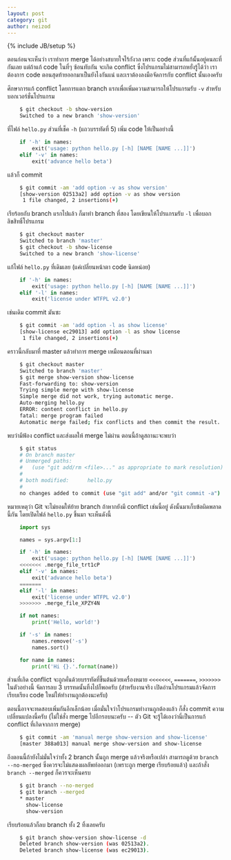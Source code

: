 ```yaml
---
layout: post
category: git
author: neizod
---
```

{% include JB/setup %}

ตอนก่อนจะเห็นว่า เราทำการ merge ได้อย่างสบายใจไร้กังวล เพราะ code ส่วนที่แก้นั้นอยู่คนละที่กันเลย แต่ถ้าแก้ code ในที่ๆ ซ้อนทับกัน จะเกิด conflict ซึ่งโปรแกรมไม่สามารถหยั่งรู้ได้ว่า เราต้องการ code ตอนสุดท้ายออกมาเป็นยังไงกันแน่ และเราต้องลงมือจัดการกับ conflict นั้นเองครับ

ศึกษาการแก้ conflict โดยการแตก branch แรกเพื่อเพิ่มความสามารถให้โปรแกรมรับ `-v` สำหรับบอกเวอร์ชั่นโปรแกรม

```sh
    $ git checkout -b show-version
    Switched to a new branch 'show-version'
```

ที่ไฟล์ `hello.py` ส่วนที่เช็ค `-h` (แถวบรรทัดที่ 5) เพิ่ม code ให้เป็นอย่างนี้

```python
    if '-h' in names:
        exit('usage: python hello.py [-h] [NAME [NAME ...]]')
    elif '-v' in names:
        exit('advance hello beta')
```

แล้วก็ commit

```sh
    $ git commit -am 'add option -v as show version'
    [show-version 02513a2] add option -v as show version
     1 file changed, 2 insertions(+)
```

เรียร้อยกับ branch แรกไปแล้ว ก็มาทำ branch ที่สอง โดยเขียนให้โปรแกรมรับ `-l` เพื่อบอกลิขสิทธิ์โปรแกรม

```sh
    $ git checkout master
    Switched to branch 'master'
    $ git checkout -b show-license
    Switched to a new branch 'show-license'
```

แก้ไฟล์ `hello.py` ที่เดิมเลย (แค่เปลี่ยนหน้าตา code นิดหน่อย)

```python
    if '-h' in names:
        exit('usage: python hello.py [-h] [NAME [NAME ...]]')
    elif '-l' in names:
        exit('license under WTFPL v2.0')
```

เช่นเดิม commit มันซะ

```sh
    $ git commit -am 'add option -l as show license'
    [show-license ec29013] add option -l as show license
     1 file changed, 2 insertions(+)
```

คราวนี้กลับมาที่ master แล้วทำการ merge เหมือนตอนที่ผ่านมา

```sh
    $ git checkout master
    Switched to branch 'master'
    $ git merge show-version show-license
    Fast-forwarding to: show-version
    Trying simple merge with show-license
    Simple merge did not work, trying automatic merge.
    Auto-merging hello.py
    ERROR: content conflict in hello.py
    fatal: merge program failed
    Automatic merge failed; fix conflicts and then commit the result.
```

พบว่ามีฟ้อง conflict และส่งผลให้ merge ไม่ผ่าน ตอนนี้ถ้าดูสถานะจะพบว่า

```sh
    $ git status
    # On branch master
    # Unmerged paths:
    #   (use "git add/rm <file>..." as appropriate to mark resolution)
    #
    # both modified:      hello.py
    #
    no changes added to commit (use "git add" and/or "git commit -a")
```

หมายเหตุว่า Git จะไม่ยอมให้ย้าย branch ถ้าหากยังมี conflict เช่นนี้อยู่ ดังนั้นมาเก็บข้อผิดพลาดนี้กัน โดยเปิดไฟล์ `hello.py` ขึ้นมา จะเห็นดังนี้

```python
    import sys

    names = sys.argv[1:]

    if '-h' in names:
        exit('usage: python hello.py [-h] [NAME [NAME ...]]')
    <<<<<<< .merge_file_trt1cP
    elif '-v' in names:
        exit('advance hello beta')
    =======
    elif '-l' in names:
        exit('license under WTFPL v2.0')
    >>>>>>> .merge_file_XPZY4N

    if not names:
        print('Hello, world!')

    if '-s' in names:
        names.remove('-s')
        names.sort()

    for name in names:
        print('Hi {}.'.format(name))
```

ส่วนที่เกิด conflict จะถูกคั่นด้วยบรรทัดที่ขึ้นต้นด้วยเครื่องหมาย ` <<<<<<< `, ` ======= `, ` >>>>>>> ` ในตัวอย่างนี้ จัดการลบ 3 บรรทดนั้นทิ้งไปก็พอครับ (สำหรับงานจริง เปิดอ่านโปรแกรมแล้วจัดการเรียบเรียง code ใหม่ให้ทำงานถูกต้องนะครับ)

ตอนนี้อาจจะทดสอบเพิ่มกันอีกเล็กน้อย เมื่อมั่นใจว่าโปรแกรมทำงานถูกต้องแล้ว ก็สั่ง commit ความเปลี่ยนแปลงนี้ครับ (ไม่ใช่สั่ง merge ไปอีกรอบนะครับ -- ตัว Git จะรู้ได้เองว่านี่เป็นการแก้ conflict ที่เกิดจากการ merge)

```sh
    $ git commit -am 'manual merge show-version and show-license'
    [master 388a013] manual merge show-version and show-license
```

ถึงตอนนี้ถ้ายังไม่มั่นใจว่าทั้ง 2 branch นั้นถูก merge แล้วจริงหรือเปล่า สามารถดูด้วย `branch --no-merged` ซึ่งควรจะไม่แสดงผลลัพท์ออกมา (เพราะถูก merge เรียบร้อยแล้ว) และถ้าสั่ง `branch --merged` ก็ควรจะเห็นครบ

```sh
    $ git branch --no-merged
    $ git branch --merged
    * master
      show-license
      show-version
```

เรียบร้อยแล้วก็ลบ branch ทั้ง 2 ทิ้งเลยครับ

```sh
    $ git branch show-version show-license -d
    Deleted branch show-version (was 02513a2).
    Deleted branch show-license (was ec29013).
```